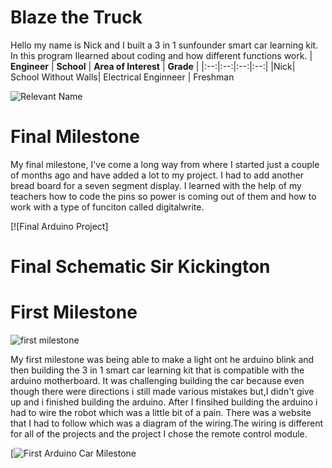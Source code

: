 # Blaze the Truck 

Hello my name is Nick and I built a 3 in 1 sunfounder smart car learning kit. In this program Ilearned about coding and how different functions work.
| **Engineer** | **School** | **Area of Interest** | **Grade** |
|:--:|:--:|:--:|:--:|
|Nick| School Without Walls| Electrical Enginneer | Freshman

![Relevant Name](https://live.staticflickr.com/65535/54124202659_095e68144d_n.jpg)

# Final Milestone

My final milestone, I've come a long way from where I started just a couple of months ago and have added a lot to my project. I had to add another bread board for a seven segment display. I learned with the help of my teachers how to code the pins so power is coming out of them and how to work with a type of funciton called digitalwrite.

[![Final Arduino Project]

# Final Schematic Sir Kickington 




# First Milestone 
![first milestone](https://live.staticflickr.com/65535/54184726282_c0731d9da7_n.jpg)

My first milestone was being able to make a light ont he arduino blink and then building the 3 in 1 smart car learning kit that is compatible with the arduino motherboard. It was challenging building the car because even though there were directions i still made various mistakes but,I didn't give up and i finished building the arduino. After I finsihed building the arduino i had to wire the robot which was a little bit of a pain. There was a website that I had to follow which was a diagram of the wiring.The wiring is different for all of the projects and the project I chose the remote control module.

[![First Arduino Car Milestone](https://live.staticflickr.com/65535/54185895453_96071e4788.jpg)
